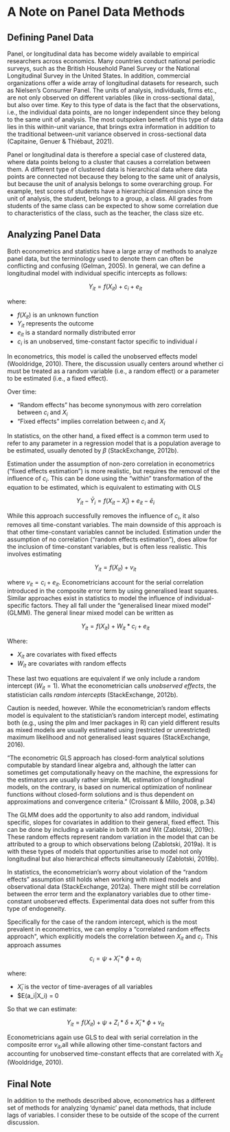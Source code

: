 
# A Note on Panel Data Methods

## Defining Panel Data

Panel, or longitudinal data has become widely available to empirical researchers across economics. Many countries conduct national periodic surveys, such as the British Household Panel Survey or the National Longitudinal Survey in the United States. In addition, commercial organizations offer a wide array of longitudinal datasets for research, such as Nielsen’s Consumer Panel. The units of analysis, individuals, firms etc., are not only observed on different variables (like in cross-sectional data), but also over time. Key to this type of data is the fact that the observations, i.e., the individual data points, are no longer independent since they belong to the same unit of analysis. The most outspoken benefit of this type of data lies in this within-unit variance, that brings extra information in addition to the traditional between-unit variance observed in cross-sectional data (Capitaine, Genuer & Thiébaut, 2021).

Panel or longitudinal data is therefore a special case of clustered data, where data points belong to a cluster that causes a correlation between them. A different type of clustered data is hierarchical data where data points are connected not because they belong to the same unit of analysis, but because the unit of analysis belongs to some overarching group. For example, test scores of students have a hierarchical dimension since the unit of analysis, the student, belongs to a group, a class. All grades from students of the same class can be expected to show some correlation due to characteristics of the class, such as the teacher, the class size etc.

## Analyzing Panel Data

Both econometrics and statistics have a large array of methods to analyze panel data, but the terminology used to denote them can often be conflicting and confusing (Gelman, 2005). In general, we can define a longitudinal model with individual specific intercepts as follows: 

```math
Y_{it} = f(X_{it}) + c_i + e_{it}
```

where:

- $f(X_{it})$ is an unknown function  
- $Y_{it}$ represents the outcome  
- $e_{it}$ is a standard normally distributed error  
- $c_i$ is an unobserved, time-constant factor specific to individual *i*

In econometrics, this model is called the unobserved effects model (Wooldridge, 2010). There, the discussion usually centers around whether ci must be treated as a random variable (i.e., a random effect) or a parameter to be estimated (i.e., a fixed effect). 

Over time:

- “Random effects” has become synonymous with zero correlation between $c_i$ and $X_i$   
- “Fixed effects” implies correlation between $c_i$ and $X_i$

In statistics, on the other hand, a fixed effect is a common term used to refer to any parameter in a regression model that is a population average to be estimated, usually denoted by $\beta$ (StackExchange, 2012b).

Estimation under the assumption of non-zero correlation in econometrics (“fixed effects estimation”) is more realistic, but requires the removal of the influence of $c_i$. This can be done using the “within” transformation of the equation to be estimated, which is equivalent to estimating with OLS

```math
Y_{it} - Ȳ_i = f(X_{it} - X̄_i) + e_{it} - ē_i
```

While this approach successfully removes the influence of $c_i$, it also removes all time-constant variables. The main downside of this approach is that other time-constant variables cannot be included. Estimation under the assumption of no correlation (“random effects estimation”), does allow for the inclusion of time-constant variables, but is often less realistic. This involves estimating

```math
Y_{it} = f(X_{it}) + v_{it}
```

where $v_{it} = c_i + e_{it}$. Econometricians account for the serial correlation introduced in the composite error term by using generalised least squares. 
Similar approaches exist in statistics to model the influence of individual-specific factors. They all fall under the “generalised linear mixed model” (GLMM). The general linear mixed model can be written as 

```math
Y_{it} = f(X_{it}) + W_{it} * c_i + e_{it}
```

Where:

- $X_{it}$ are covariates with fixed effects  
- $W_{it}$ are covariates with random effects

These last two equations are equivalent if we only include a random intercept ($W_{it} = 1$). What the econometrician calls *unobserved effects*, the statistician calls *random intercepts* (StackExchange, 2012b).

Caution is needed, however. While the econometrician’s random effects model is equivalent to the statistician’s random intercept model, estimating both (e.g., using the plm and lmer packages in R) can yield different results as mixed models are usually estimated using (restricted or unrestricted) maximum likelihood and not generalised least squares (StackExchange, 2016). 

“The econometric GLS approach has closed-form analytical solutions computable by standard linear algebra and, although the latter can sometimes get computationally heavy on the machine, the expressions for the estimators are usually rather simple. ML estimation of longitudinal models, on the contrary, is based on numerical optimization of nonlinear functions without closed-form solutions and is thus dependent on approximations and convergence criteria.” (Croissant & Millo, 2008, p.34)

The GLMM does add the opportunity to also add random, individual specific, slopes for covariates in addition to their general, fixed effect. This can be done by including a variable in both Xit and Wit (Zablotski, 2019c). These random effects represent random variation in the model that can be attributed to a group to which observations belong (Zablotski, 2019a). It is with these types of models that opportunities arise to model not only longitudinal but also hierarchical effects simultaneously (Zablotski, 2019b).

In statistics, the econometrician’s worry about violation of the “random effects” assumption still holds when working with mixed models and observational data (StackExchange, 2012a). There might still be correlation between the error term and the explanatory variables due to other time-constant unobserved effects. Experimental data does not suffer from this type of endogeneity. 

Specifically for the case of the random intercept, which is the most prevalent in econometrics, we can employ a “correlated random effects approach", which explicitly models the correlation between $X_{it}$ and $c_i$.  This approach assumes 


```math
c_i = \psi + X̄_i * \phi + a_i
```

where:

- $X̄_i$ is the vector of time-averages of all variables
- $E(a_i|X_i) = 0

So that we can estimate:

```math
Y_{it} = f(X_{it}) + \psi + Z_i * \delta + X̄_i * \phi + v_{it}
```

Econometricians again use GLS to deal with serial correlation in the composite error $v_{it}$,all while allowing other time-constant factors and accounting for unobserved time-constant effects that are correlated with $X_{it}$ (Wooldridge, 2010). 

## Final Note

In addition to the methods described above, econometrics has a different set of methods for analyzing ‘dynamic’ panel data methods, that include lags of variables. I consider these to be outside of the scope of the current discussion.  

